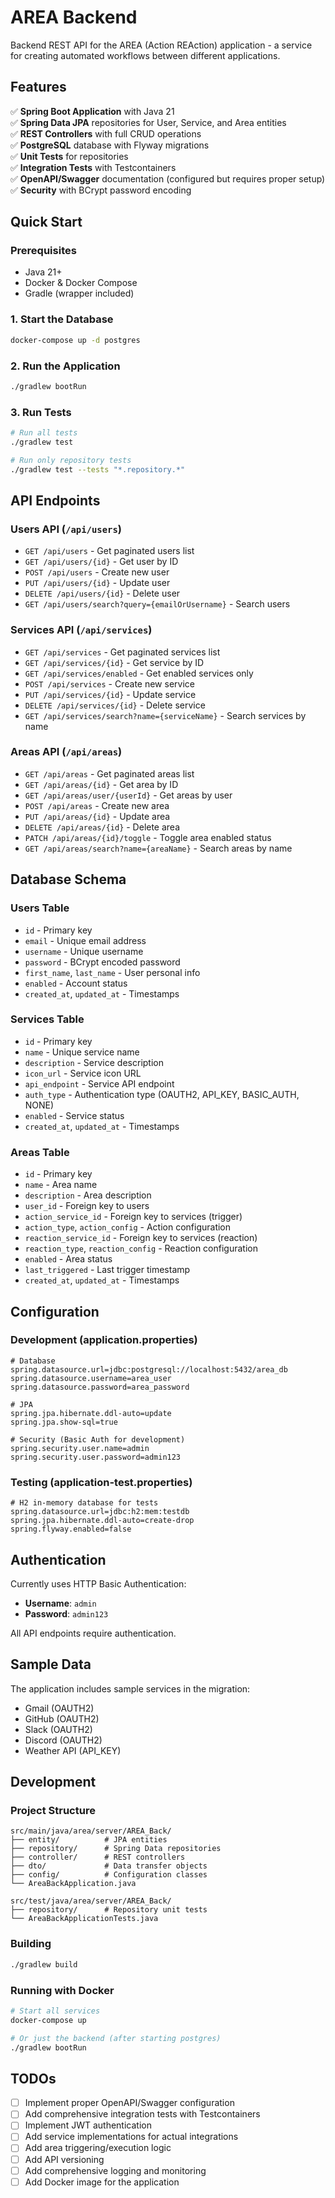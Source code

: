 # AREA Backend

Backend REST API for the AREA (Action REAction) application - a service for creating automated workflows between different applications.

## Features

✅ **Spring Boot Application** with Java 21  
✅ **Spring Data JPA** repositories for User, Service, and Area entities  
✅ **REST Controllers** with full CRUD operations  
✅ **PostgreSQL** database with Flyway migrations  
✅ **Unit Tests** for repositories  
✅ **Integration Tests** with Testcontainers  
✅ **OpenAPI/Swagger** documentation (configured but requires proper setup)  
✅ **Security** with BCrypt password encoding  

## Quick Start

### Prerequisites
- Java 21+
- Docker & Docker Compose
- Gradle (wrapper included)

### 1. Start the Database
```bash
docker-compose up -d postgres
```

### 2. Run the Application
```bash
./gradlew bootRun
```

### 3. Run Tests
```bash
# Run all tests
./gradlew test

# Run only repository tests
./gradlew test --tests "*.repository.*"
```

## API Endpoints

### Users API (`/api/users`)
- `GET /api/users` - Get paginated users list
- `GET /api/users/{id}` - Get user by ID
- `POST /api/users` - Create new user
- `PUT /api/users/{id}` - Update user
- `DELETE /api/users/{id}` - Delete user
- `GET /api/users/search?query={emailOrUsername}` - Search users

### Services API (`/api/services`)
- `GET /api/services` - Get paginated services list
- `GET /api/services/{id}` - Get service by ID
- `GET /api/services/enabled` - Get enabled services only
- `POST /api/services` - Create new service
- `PUT /api/services/{id}` - Update service
- `DELETE /api/services/{id}` - Delete service
- `GET /api/services/search?name={serviceName}` - Search services by name

### Areas API (`/api/areas`)
- `GET /api/areas` - Get paginated areas list
- `GET /api/areas/{id}` - Get area by ID
- `GET /api/areas/user/{userId}` - Get areas by user
- `POST /api/areas` - Create new area
- `PUT /api/areas/{id}` - Update area
- `DELETE /api/areas/{id}` - Delete area
- `PATCH /api/areas/{id}/toggle` - Toggle area enabled status
- `GET /api/areas/search?name={areaName}` - Search areas by name

## Database Schema

### Users Table
- `id` - Primary key
- `email` - Unique email address
- `username` - Unique username
- `password` - BCrypt encoded password
- `first_name`, `last_name` - User personal info
- `enabled` - Account status
- `created_at`, `updated_at` - Timestamps

### Services Table
- `id` - Primary key
- `name` - Unique service name
- `description` - Service description
- `icon_url` - Service icon URL
- `api_endpoint` - Service API endpoint
- `auth_type` - Authentication type (OAUTH2, API_KEY, BASIC_AUTH, NONE)
- `enabled` - Service status
- `created_at`, `updated_at` - Timestamps

### Areas Table
- `id` - Primary key
- `name` - Area name
- `description` - Area description
- `user_id` - Foreign key to users
- `action_service_id` - Foreign key to services (trigger)
- `action_type`, `action_config` - Action configuration
- `reaction_service_id` - Foreign key to services (reaction)
- `reaction_type`, `reaction_config` - Reaction configuration
- `enabled` - Area status
- `last_triggered` - Last trigger timestamp
- `created_at`, `updated_at` - Timestamps

## Configuration

### Development (application.properties)
```properties
# Database
spring.datasource.url=jdbc:postgresql://localhost:5432/area_db
spring.datasource.username=area_user
spring.datasource.password=area_password

# JPA
spring.jpa.hibernate.ddl-auto=update
spring.jpa.show-sql=true

# Security (Basic Auth for development)
spring.security.user.name=admin
spring.security.user.password=admin123
```

### Testing (application-test.properties)
```properties
# H2 in-memory database for tests
spring.datasource.url=jdbc:h2:mem:testdb
spring.jpa.hibernate.ddl-auto=create-drop
spring.flyway.enabled=false
```

## Authentication

Currently uses HTTP Basic Authentication:
- **Username**: `admin`
- **Password**: `admin123`

All API endpoints require authentication.

## Sample Data

The application includes sample services in the migration:
- Gmail (OAUTH2)
- GitHub (OAUTH2)  
- Slack (OAUTH2)
- Discord (OAUTH2)
- Weather API (API_KEY)

## Development

### Project Structure
```
src/main/java/area/server/AREA_Back/
├── entity/          # JPA entities
├── repository/      # Spring Data repositories
├── controller/      # REST controllers
├── dto/             # Data transfer objects
├── config/          # Configuration classes
└── AreaBackApplication.java

src/test/java/area/server/AREA_Back/
├── repository/      # Repository unit tests
└── AreaBackApplicationTests.java
```

### Building
```bash
./gradlew build
```

### Running with Docker
```bash
# Start all services
docker-compose up

# Or just the backend (after starting postgres)
./gradlew bootRun
```

## TODOs

- [ ] Implement proper OpenAPI/Swagger configuration
- [ ] Add comprehensive integration tests with Testcontainers
- [ ] Implement JWT authentication
- [ ] Add service implementations for actual integrations
- [ ] Add area triggering/execution logic
- [ ] Add API versioning
- [ ] Add comprehensive logging and monitoring
- [ ] Add Docker image for the application